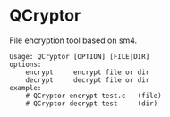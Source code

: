 # QCryptor
File encryption tool based on sm4.

```
Usage: QCryptor [OPTION] [FILE|DIR]
options:
	encrypt		encrypt file or dir
	decrypt		decrypt file or dir
example:
	# QCryptor encrypt test.c	(file)
	# QCryptor decrypt test		(dir)
```
